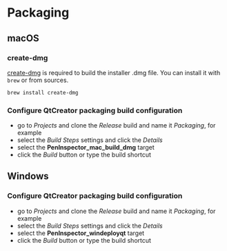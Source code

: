 # Packaging

## macOS

### create-dmg

[create-dmg](https://github.com/create-dmg/create-dmg) is required to build the installer .dmg file. You can install it with `brew` or from sources.

```sh
brew install create-dmg
```

### Configure QtCreator packaging build configuration

* go to *Projects* and clone the *Release* build and name it *Packaging*, for example
* select the *Build Steps* settings and click the *Details*
* select the **PenInspector_mac_build_dmg** target
* click the *Build* button or type the build shortcut

## Windows

### Configure QtCreator packaging build configuration

* go to *Projects* and clone the *Release* build and name it *Packaging*, for example
* select the *Build Steps* settings and click the *Details*
* select the **PenInspector_windeployqt** target
* click the *Build* button or type the build shortcut

